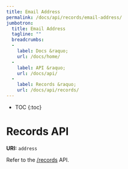 ```yaml
---
title: Email Address
permalink: /docs/api/records/email-address/
jumbotron:
  title: Email Address
  tagline: ""
  breadcrumbs:
  -
    label: Docs &raquo;
    url: /docs/home/
  -
    label: API &raquo;
    url: /docs/api/
  -
    label: Records &raquo;
    url: /docs/api/records/
---
```


* TOC
{:toc}

# Records API

**URI:** `address`

Refer to the [/records](/docs/api/endpoints/records/) API.

